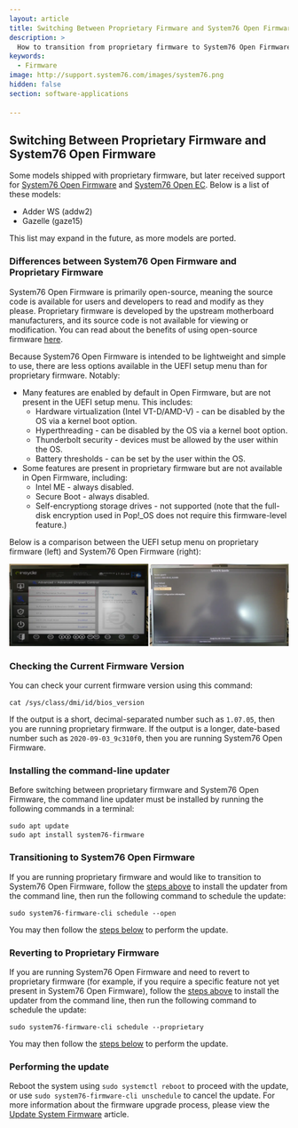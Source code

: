 ```yaml
---
layout: article
title: Switching Between Proprietary Firmware and System76 Open Firmware
description: >
  How to transition from proprietary firmware to System76 Open Firmware on supported models.
keywords:
  - Firmware
image: http://support.system76.com/images/system76.png
hidden: false
section: software-applications

---
```


## Switching Between Proprietary Firmware and System76 Open Firmware

Some models shipped with proprietary firmware, but later received support for [System76 Open Firmware](https://github.com/system76/firmware-open) and [System76 Open EC](https://github.com/system76/ec). Below is a list of these models:

- Adder WS (addw2)
- Gazelle (gaze15)

This list may expand in the future, as more models are ported.

### Differences between System76 Open Firmware and Proprietary Firmware

System76 Open Firmware is primarily open-source, meaning the source code is available for users and developers to read and modify as they please. Proprietary firmware is developed by the upstream motherboard manufacturers, and its source code is not available for viewing or modification. You can read about the benefits of using open-source firmware [here](https://blog.system76.com/post/623810010985742337/open-up-benefits-of-open-source-firmware).

Because System76 Open Firmware is intended to be lightweight and simple to use, there are less options available in the UEFI setup menu than for proprietary firmware. Notably:

* Many features are enabled by default in Open Firmware, but are not present in the UEFI setup menu. This includes:
  * Hardware virtualization (Intel VT-D/AMD-V) - can be disabled by the OS via a kernel boot option.
  * Hyperthreading - can be disabled by the OS via a kernel boot option.
  * Thunderbolt security - devices must be allowed by the user within the OS.
  * Battery thresholds - can be set by the user within the OS.
* Some features are present in proprietary firmware but are not available in Open Firmware, including:
  * Intel ME - always disabled.
  * Secure Boot - always disabled.
  * Self-encryptiong storage drives - not supported (note that the full-disk encryption used in Pop!\_OS does not require this firmware-level feature.)

Below is a comparison between the UEFI setup menu on proprietary firmware (left) and System76 Open Firmware (right):

![Proprietary vs. Open Firmware](/images/system-firmware/proprietary-vs-open.webp)

### Checking the Current Firmware Version

You can check your current firmware version using this command:

```
cat /sys/class/dmi/id/bios_version
```

If the output is a short, decimal-separated number such as `1.07.05`, then you are running proprietary firmware. If the output is a longer, date-based number such as `2020-09-03_9c310f0`, then you are running System76 Open Firmware.

### Installing the command-line updater

Before switching between proprietary firmware and System76 Open Firmware, the command line updater must be installed by running the following commands in a terminal:

```
sudo apt update
sudo apt install system76-firmware
```

### Transitioning to System76 Open Firmware

If you are running proprietary firmware and would like to transition to System76 Open Firmware, follow the [steps above](#installing-the-command-line-updater) to install the updater from the command line, then run the following command to schedule the update:

```
sudo system76-firmware-cli schedule --open
```

You may then follow the [steps below](#performing-the-update) to perform the update.

### Reverting to Proprietary Firmware

If you are running System76 Open Firmware and need to revert to proprietary firmware (for example, if you require a specific feature not yet present in System76 Open Firmware), follow the [steps above](#installing-the-command-line-updater) to install the updater from the command line, then run the following command to schedule the update:

```
sudo system76-firmware-cli schedule --proprietary
```

You may then follow the [steps below](#performing-the-update) to perform the update.

### Performing the update

Reboot the system using `sudo systemctl reboot` to proceed with the update, or use `sudo system76-firmware-cli unschedule` to cancel the update. For more information about the firmware upgrade process, please view the [Update System Firmware](/articles/system-firmware) article.
